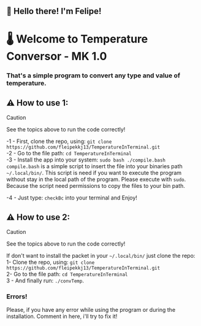 ## 👋 Hello there! I'm Felipe!
# 🌡️ Welcome to Temperature Conversor - MK 1.0
### That's a simple program to convert any type and value of temperature.

## ⚠️ How to use 1:
> [!CAUTION]
> See the topics above to run the code correctly!

-1 - First, clone the repo, using: `git clone https://github.com/fleipekkj13/TemperatureInTerminal.git`<br />
-2 - Go to the file path: `cd TemperatureInTerminal`<br />
-3 - Install the app into your system: `sudo bash ./compile.bash`
`compile.bash` is a simple script to insert the file into your binaries path `~/.local/bin/`. This script is need if you want to execute the program without stay in the local path of the program. Please execute with `sudo`. Because the script need permissions to copy the files to your bin path.<br />

-4 - Just type: `checkBc` into your terminal and Enjoy!<br />    

## ⚠️ How to use 2:
> [!CAUTION]
> See the topics above to run the code correctly!

If don't want to install the packet in your `~/.local/bin/` just clone the repo:<br />
1- Clone the repo, using: `git clone https://github.com/fleipekkj13/TemperatureInTerminal.git`<br />
2- Go to the file path: `cd TemperatureInTerminal`<br />
3 - And finally run: `./convTemp`.

### Errors!
Please, if you have any error while using the program or during the installation. Comment in here, i'll try to fix it!

